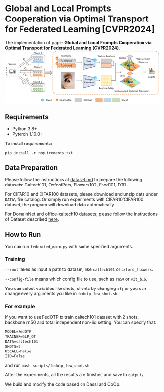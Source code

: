 # Global and Local Prompts Cooperation via Optimal Transport for Federated Learning [CVPR2024]
The implementation of paper **Global and Local Prompts Cooperation via Optimal Transport for Federated Learning (CVPR2024)**.
![FedOTP-pipeline](FedOTP-pipeline.png "FedOTP-pipeline")

## Requirements
- Python 3.8+
- Pytorch 1.10.0+

To install requirements:
```
pip install -r requirements.txt
```

## Data Preparation
Please follow the instructions at [dataset.md](dataset.md) to prepare the following datasets: Caltech101, OxfordPets, Flowers102, Food101, DTD.

For CIFAR10 and CIFAR100 datasets, please download and unzip data under `DATA\` file catalog. Or simply run experiments with CIFAR10/CIFAR100 dataset, the program will download data automatically.

For DomainNet and office-caltech10 datasets, please follow the instructions of Dataset described [here](https://github.com/med-air/FedBN/blob/master/README.md). 

## How to Run

You can run `federated_main.py` with some specified arguments.

### Training

`--root` takes as input a path to dataset, like `caltech101` or `oxford_flowers`.

`--config-file` means which config file to use, such as `rn50` or `vit_b16`.

You can select variables like shots, clients by changing `cfg` or you can change every arguments you like in `fedotp_few_shot.sh`.

### For example
If you want to use FedOTP to train caltech101 dataset with 2 shots, backbone rn50 and total independent non-iid setting.
You can specify that:
```
MODEL=FedOTP
TRAINER=GLP_OT
DATA=caltech101
SHOTS=2
USEALL=False
IID=False
```
and run `bash scripts/fedotp_few_shot.sh`

After the experiments, all the results are finished and save to `output/`.

We build and modify the code based on Dassl and CoOp. 
